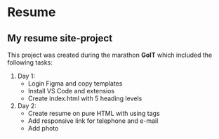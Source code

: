 # Resume
## My resume site-project

This project was created during the marathon **GoIT** which included the following tasks:

1. Day 1:
   * Login Figma and copy templates
   * Install VS Code and extensios
   * Create index.html with 5 heading levels
2. Day 2:
   * Create resume on pure HTML with using tags
   * Add responsive link for telephone and e-mail
   * Add photo
